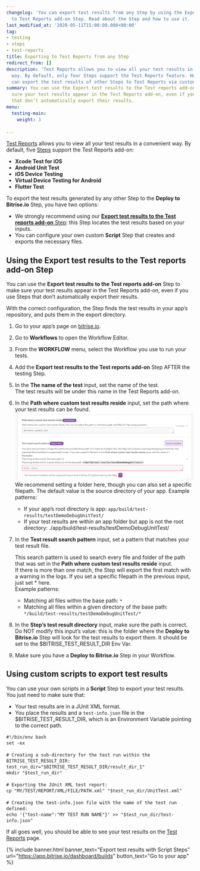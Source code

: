 ```yaml
---
changelog: 'You can export test results from any Step by using the Export test results
  to Test Reports add-on Step. Read about the Step and how to use it. '
last_modified_at: '2020-05-11T15:00:00.000+00:00'
tag:
- testing
- steps
- test-reports
title: Exporting to Test Reports from any Step
redirect_from: []
description: 'Test Reports allows you to view all your test results in a convenient
  way. By default, only four Steps support the Test Reports feature. However, you
  can export the test results of other Steps to Test Reports via custom Script Steps. '
summary: You can use the Export test results to the Test reports add-on Step to make
  sure your test results appear in the Test Reports add-on, even if you use Steps
  that don’t automatically export their results.
menu:
  testing-main:
    weight: 3

---
```

[Test Reports](/testing/test-reports/) allows you to view all your test results in a convenient way. By default, five [Steps](/steps-and-workflows/steps-and-workflows-index/) support the Test Reports add-on:

* **Xcode Test for iOS**
* **Android Unit Test**
* **iOS Device Testing**
* **Virtual Device Testing for Android**
* **Flutter Test**

To export the test results generated by any other Step to the **Deploy to Bitrise.io** Step, you have two options:

* We strongly recommend using our [**Export test results to the Test reports add-on** Step](https://www.bitrise.io/integrations/steps/custom-test-results-export): this Step locates the test results based on your inputs.
* You can configure your own custom **Script** Step that creates and exports the necessary files.

## Using the Export test results to the Test reports add-on Step

You can use the **Export test results to the Test reports add-on** Step to make sure your test results appear in the Test Reports add-on, even if you use Steps that don’t automatically export their results.

With the correct configuration, the Step finds the test results in your app’s repository, and puts them in the export directory.

1. Go to your app’s page on [bitrise.io](http://bitrise.io/).
2. Go to **Workflows** to open the Workflow Editor.
3. From the **WORKFLOW** menu, select the Workflow you use to run your tests.
4. Add the **Export test results to the Test reports add-on** Step AFTER the testing Step.
5. In the **The name of the test** input, set the name of the test.  
   The test results will be under this name in the Test Reports add-on.
6. In the **Path where custom test results reside** input, set the path where your test results can be found.  
   ![](/img/bitrise_workflow_editor-2.png)  
   We recommend setting a folder here, though you can also set a specific filepath. The default value is the source directory of your app. Example patterns:
   * If your app’s root directory is app: `app/build/test-results/testDemoDebugUnitTest/`
   * If your test results are within an app folder but app is not the root directory: ./app/build/test-results/testDemoDebugUnitTest/
7. In the **Test result search pattern** input, set a pattern that matches your test result file.

   This search pattern is used to search every file and folder of the path that was set in the **Path where custom test results reside** input.  
   If there is more than one match, the Step will export the first match with a warning in the logs. If you set a specific filepath in the previous input, just set * here.  
   Example patterns:
   * Matching all files within the base path: `*`
   * Matching all files within a given directory of the base path: `*/build/test-results/testDemoDebugUnitTest/*`
8. In the **Step’s test result directory** input, make sure the path is correct.  
   Do NOT modify this input’s value: this is the folder where the **Deploy to Bitrise.io** Step will look for the test results to export them. It should be set to the $BITRISE_TEST_RESULT_DIR Env Var.
9. Make sure you have a **Deploy to Bitrise.io** Step in your Workflow.

## Using custom scripts to export test results

You can use your own scripts in a **Script** Step to export your test results. You just need to make sure that:

* Your test results are in a JUnit XML format.
* You place the results and a `test-info.json` file in the $BITRISE_TEST_RESULT_DIR, which is an Environment Variable pointing to the correct path.

```
#!/bin/env bash
set -ex

# Creating a sub-directory for the test run within the BITRISE_TEST_RESULT_DIR:
test_run_dir="$BITRISE_TEST_RESULT_DIR/result_dir_1"
mkdir "$test_run_dir"

# Exporting the JUnit XML test report:
cp "MY/TEST/REPORT/XML/FILE/PATH.xml" "$test_run_dir/UnitTest.xml"

# Creating the test-info.json file with the name of the test run defined:
echo '{"test-name":"MY TEST RUN NAME"}' >> "$test_run_dir/test-info.json"
```

If all goes well, you should be able to see your test results on the [Test Reports](/testing/test-reports/) page.

{% include banner.html banner_text="Export test results with Script Steps" url="https://app.bitrise.io/dashboard/builds" button_text="Go to your app" %}